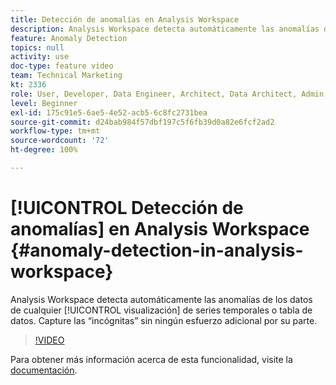 ```yaml
---
title: Detección de anomalías en Analysis Workspace
description: Analysis Workspace detecta automáticamente las anomalías de los datos de cualquier visualización de series temporales o tabla de datos. Capture las “incógnitas” sin ningún esfuerzo adicional por su parte.
feature: Anomaly Detection
topics: null
activity: use
doc-type: feature video
team: Technical Marketing
kt: 2336
role: User, Developer, Data Engineer, Architect, Data Architect, Admin, Leader
level: Beginner
exl-id: 175c91e5-6ae5-4e52-acb5-6c8fc2731bea
source-git-commit: d24bab984f57dbf197c5f6fb39d0a82e6fcf2ad2
workflow-type: tm+mt
source-wordcount: '72'
ht-degree: 100%

---
```


# [!UICONTROL Detección de anomalías] en Analysis Workspace {#anomaly-detection-in-analysis-workspace}

Analysis Workspace detecta automáticamente las anomalías de los datos de cualquier [!UICONTROL visualización] de series temporales o tabla de datos. Capture las “incógnitas” sin ningún esfuerzo adicional por su parte.

>[!VIDEO](https://video.tv.adobe.com/v/40729/?quality=12&learn=on&captions=spa)

Para obtener más información acerca de esta funcionalidad, visite la [documentación](https://experienceleague.adobe.com/docs/analytics/analyze/analysis-workspace/virtual-analyst/anomaly-detection/anomaly-detection.html?lang=es).
